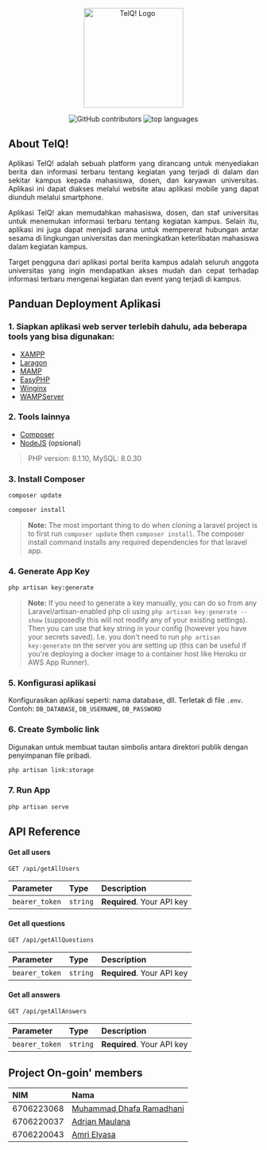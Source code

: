 <p align="center"><img src="https://cdn.discordapp.com/attachments/811038806194651176/1192950213191663726/small_logo.png?ex=65aaf076&is=65987b76&hm=d93f83df4e3a8dc655f9fd9e588c68802dacf96631705695c6431a53c13cf22a&" height="200" alt="TelQ! Logo"></p>
<p align="center">
    <img alt="GitHub contributors" src="https://img.shields.io/github/contributors/elyasa9833/telQ-app">
    <img alt="top languages" src="https://img.shields.io/github/languages/top/elyasa9833/telQ-app">
</p>

## About TelQ!

<p align=justify>Aplikasi TelQ! adalah sebuah platform yang dirancang untuk menyediakan berita dan 
informasi terbaru tentang kegiatan yang terjadi di dalam dan sekitar kampus kepada mahasiswa, dosen, dan karyawan universitas. Aplikasi ini dapat diakses melalui website atau aplikasi mobile yang dapat diunduh melalui smartphone.</p>
<p align=justify>Aplikasi TelQ! akan memudahkan mahasiswa, dosen, dan staf universitas untuk menemukan 
informasi terbaru tentang kegiatan kampus. Selain itu, aplikasi ini juga dapat menjadi sarana untuk mempererat hubungan antar sesama di lingkungan universitas dan meningkatkan 
keterlibatan mahasiswa dalam kegiatan kampus.</p>
<p align=justify>Target pengguna dari aplikasi portal berita kampus adalah seluruh anggota 
universitas yang ingin mendapatkan akses mudah dan cepat terhadap informasi terbaru 
mengenai kegiatan dan event yang terjadi di kampus.</p>

## Panduan Deployment Aplikasi

### 1. Siapkan aplikasi web server terlebih dahulu, ada beberapa tools yang bisa digunakan:
- [XAMPP](https://www.apachefriends.org/)
- [Laragon](https://laragon.org/)
- [MAMP](https://www.mamp.info/en/mamp/windows/)
- [EasyPHP](https://www.easyphp.org/)
- [Winginx](https://winginx.com/en/)
- [WAMPServer](https://sourceforge.net/projects/wampserver/files/)

### 2. Tools lainnya
- [Composer](https://getcomposer.org/download/)
- [NodeJS](https://nodejs.org/en/download/current) (opsional)

> PHP version: 8.1.10, MySQL: 8.0.30

### 3. Install Composer
```bash
composer update
```
```bash
composer install
```
> **Note:** The most important thing to do when cloning a laravel project is to first run `composer update` then `composer install`. The composer install command installs any required dependencies for that laravel app.

### 4. Generate App Key
```bash
php artisan key:generate
```
> **Note:** If you need to generate a key manually, you can do so from any Laravel/artisan-enabled php cli using `php artisan key:generate --show` (supposedly this will not modify any of your existing settings). Then you can use that key string in your config (however you have your secrets saved). I.e. you don't need to run `php artisan key:generate` on the server you are setting up (this can be useful if you're deploying a docker image to a container host like Heroku or AWS App Runner).

### 5. Konfigurasi aplikasi 
Konfigurasikan aplikasi seperti: nama database, dll. Terletak di file `.env`. 
Contoh: `DB_DATABASE`, `DB_USERNAME`, `DB_PASSWORD`

### 6. Create Symbolic link
Digunakan untuk membuat tautan simbolis antara direktori publik dengan penyimpanan file pribadi.
```bash
php artisan link:storage
```

### 7. Run App
```bash
php artisan serve
```

## API Reference

#### Get all users

```bash
GET /api/getAllUsers
```

| Parameter      | Type     | Description                |
| :------------- | :------- | :------------------------- |
| `bearer_token` | `string` | **Required**. Your API key |

#### Get all questions

```bash
GET /api/getAllQuestions
```

| Parameter      | Type     | Description                |
| :------------- | :------- | :------------------------- |
| `bearer_token` | `string` | **Required**. Your API key |

#### Get all answers

```bash
GET /api/getAllAnswers
```

| Parameter      | Type     | Description                |
| :------------- | :------- | :------------------------- |
| `bearer_token` | `string` | **Required**. Your API key |

## Project On-goin' members

| NIM        | Nama                                                   |
| :----------| :----------------------------------------------------- |
| 6706223068 | [Muhammad Dhafa Ramadhani](https://github.com/MDhafaR) |
| 6706220037 | [Adrian Maulana](https://github.com/mega105)           |
| 6706220043 | [Amri Elyasa](https://github.com/elyasa9833)           |

